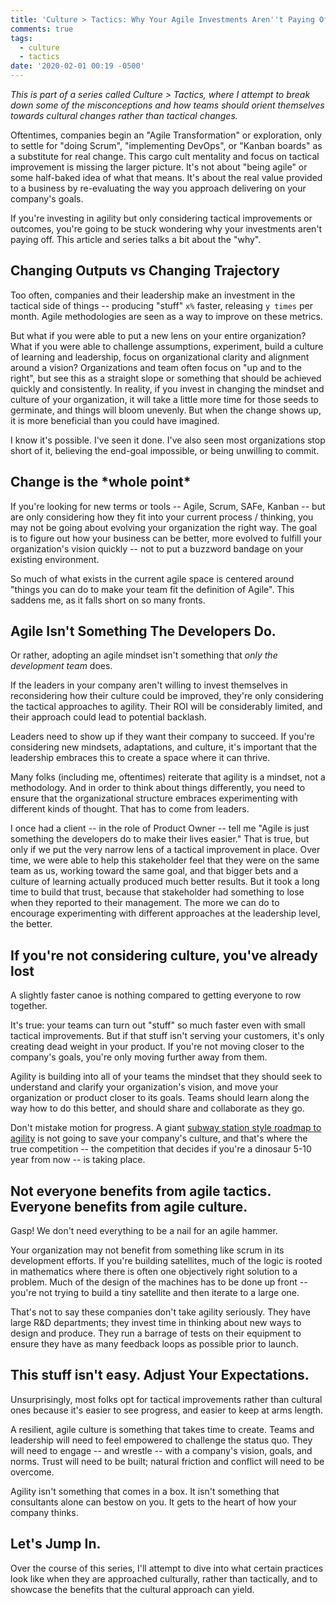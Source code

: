 ```yaml
---
title: 'Culture > Tactics: Why Your Agile Investments Aren''t Paying Off'
comments: true
tags:
  - culture
  - tactics
date: '2020-02-01 00:19 -0500'
---
```

_This is part of a series called Culture > Tactics, where I attempt to break down some of the misconceptions and how teams should orient themselves towards cultural changes rather than tactical changes._

Oftentimes, companies begin an "Agile Transformation" or exploration, only to settle for "doing Scrum", "implementing DevOps", or "Kanban boards" as a substitute for real change. This cargo cult mentality and focus on tactical improvement is missing the larger picture. It's not about "being agile" or some half-baked idea of what that means. It's about the real value provided to a business by re-evaluating the way you approach delivering on your company's goals. 

If you're investing in agility but only considering tactical improvements or outcomes, you're going to be stuck wondering why your investments aren't paying off. This article and series talks a bit about the "why". 

## Changing Outputs vs Changing Trajectory

Too often, companies and their leadership make an investment in the tactical side of things -- producing "stuff" `x%` faster, releasing `y times` per month. Agile methodologies are seen as a way to improve on these metrics.

But what if you were able to put a new lens on your entire organization? What if you were able to challenge assumptions, experiment, build a culture of learning and leadership, focus on organizational clarity and alignment around a vision? Organizations and team often focus on "up and to the right", but see this as a straight slope or something that should be achieved quickly and consistently. In reality, if you invest in changing the mindset and culture of your organization, it will take a little more time for those seeds to germinate, and things will bloom unevenly. But when the change shows up, it is more beneficial than you could have imagined.  

I know it's possible. I've seen it done. I've also seen most organizations stop short of it, believing the end-goal impossible, or being unwilling to commit.

## Change is the \*whole point\*

If you're looking for new terms or tools -- Agile, Scrum, SAFe, Kanban -- but are only considering how they fit into your current process / thinking, you may not be going about evolving your organization the right way. The goal is to figure out how your business can be better, more evolved to fulfill your organization's vision quickly -- not to put a buzzword bandage on your existing environment. 

So much of what exists in the current agile space is centered around "things you can do to make your team fit the definition of Agile". This saddens me, as it falls short on so many fronts. 

## Agile Isn't Something The Developers Do.

Or rather, adopting an agile mindset isn't something that _only the development team_ does.

If the leaders in your company aren't willing to invest themselves in reconsidering how their culture could be improved, they're only considering the tactical approaches to agility. Their ROI will be considerably limited, and their approach could lead to potential backlash.

Leaders need to show up if they want their company to succeed. If you're considering new mindsets, adaptations, and culture, it's important that the leadership embraces this to create a space where it can thrive. 

Many folks (including me, oftentimes) reiterate that agility is a mindset, not a methodology. And in order to think about things differently, you need to ensure that the organizational structure embraces experimenting with different kinds of thought. That has to come from leaders.

I once had a client -- in the role of Product Owner -- tell me "Agile is just something the developers do to make their lives easier." That is true, but only if we put the very narrow lens of a tactical improvement in place. Over time, we were able to help this stakeholder feel that they were on the same team as us, working toward the same goal, and that bigger bets and a culture of learning actually produced much better results. But it took a long time to build that trust, because that stakeholder had something to lose when they reported to their management. The more we can do to encourage experimenting with different approaches at the leadership level, the better. 

## If you're not considering culture, you've already lost

A slightly faster canoe is nothing compared to getting everyone to row together.

It's true: your teams can turn out "stuff" so much faster even with small tactical improvements. But if that stuff isn't serving your customers, it's only creating dead weight in your product. If you're not moving closer to the company's goals, you're only moving further away from them. 

Agility is building into all of your teams the mindset that they should seek to understand and clarify your organization's vision, and move your organization or product closer to its goals. Teams should learn along the way how to do this better, and should share and collaborate as they go.  

Don't mistake motion for progress. A giant [subway station style roadmap to agility](https://www.reddit.com/r/AssurityAgile/comments/5n23e6/the_agile_landscape_v3_by_deloitte/) is not going to save your company's culture, and that's where the true competition -- the competition that decides if you're a dinosaur 5-10 year from now -- is taking place.

## Not everyone benefits from agile tactics. Everyone benefits from agile culture.

Gasp! We don't need everything to be a nail for an agile hammer. 

Your organization may not benefit from something like scrum in its development efforts. If you're building satellites, much of the logic is rooted in mathematics where there is often one objectively right solution to a problem. Much of the design of the machines has to be done up front -- you're not trying to build a tiny satellite and then iterate to a large one.

That's not to say these companies don't take agility seriously. They have large R&D departments; they invest time in thinking about new ways to design and produce. They run a barrage of tests on their equipment to ensure they have as many feedback loops as possible prior to launch. 

## This stuff isn't easy. Adjust Your Expectations.

Unsurprisingly, most folks opt for tactical improvements rather than cultural ones because it's easier to see progress, and easier to keep at arms length. 

A resilient, agile culture is something that takes time to create. Teams and leadership will need to feel empowered to challenge the status quo. They will need to engage -- and wrestle -- with a company's vision, goals, and norms. Trust will need to be built; natural friction and conflict will need to be overcome.

Agility isn't something that comes in a box. It isn't something that consultants alone can bestow on you. It gets to the heart of how your company thinks. 

## Let's Jump In.

Over the course of this series, I'll attempt to dive into what certain practices look like when they are approached culturally, rather than tactically, and to showcase the benefits that the cultural approach can yield.
